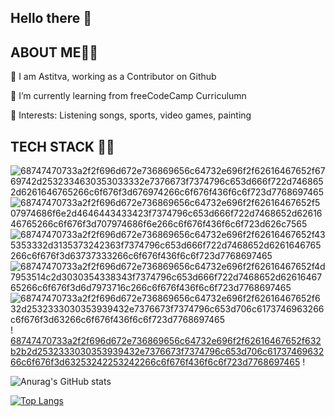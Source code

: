 Hello there 👋
----------------------------------------------------------------------------------------------------------------------------------------------------------------



ABOUT ME👨‍💻
----------------------------------------------------------------------------------------------------------------------------------------------------------------
👀 I am Astitva, working as a Contributor on Github

🌱 I’m currently learning from freeCodeCamp Curriculumn

💞️ Interests: Listening songs, sports, video games, painting



TECH STACK 👨‍💻
-------------------------------------------------------------------------------------------------------------------------------------------------------------
![68747470733a2f2f696d672e736869656c64732e696f2f62616467652f6769742d2532334630353033332e7376673f7374796c653d666f722d7468652d6261646765266c6f676f3d676974266c6f676f436f6c6f723d7768697465](https://user-images.githubusercontent.com/113434018/208853273-b7a3891a-1fcf-4bd1-ac7d-68d22d1a1403.svg)
![68747470733a2f2f696d672e736869656c64732e696f2f62616467652f507974686f6e2d4646443433423f7374796c653d666f722d7468652d6261646765266c6f676f3d707974686f6e266c6f676f436f6c6f723d626c7565](https://user-images.githubusercontent.com/113434018/208853791-2ac87439-d534-4763-bc3d-3c36d2b5713a.svg)
![68747470733a2f2f696d672e736869656c64732e696f2f62616467652f435353332d3135373242363f7374796c653d666f722d7468652d6261646765266c6f676f3d63737333266c6f676f436f6c6f723d7768697465](https://user-images.githubusercontent.com/113434018/208853809-42f82a94-cee9-46c7-a05a-d69a5963e5e0.svg)
![68747470733a2f2f696d672e736869656c64732e696f2f62616467652f4d7953514c2d3030354338343f7374796c653d666f722d7468652d6261646765266c6f676f3d6d7973716c266c6f676f436f6c6f723d7768697465](https://user-images.githubusercontent.com/113434018/208853830-97c9a5f3-7791-4e30-bb92-64e70f97870f.svg)
![68747470733a2f2f696d672e736869656c64732e696f2f62616467652f632d2532333030353939432e7376673f7374796c653d706c6173746963266c6f676f3d63266c6f676f436f6c6f723d7768697465](https://user-images.githubusercontent.com/113434018/219009479-2800d0f4-c03b-47b9-a405-6bf90bae3439.svg)
!
[68747470733a2f2f696d672e736869656c64732e696f2f62616467652f632b2b2d2532333030353939432e7376673f7374796c653d706c6173746963266c6f676f3d63253242253242266c6f676f436f6c6f723d7768697465](https://user-images.githubusercontent.com/113434018/219009513-24c7dfde-8fce-476f-893a-ac2da7295647.svg)
!

![Anurag's GitHub stats](https://github-readme-stats.vercel.app/api?username=astitva0011&show_icons=true&theme=radical)

[![Top Langs](https://github-readme-stats.vercel.app/api/top-langs/?username=astitva0011&layout=compact)](https://github.com/anuraghazra/github-readme-stats)


